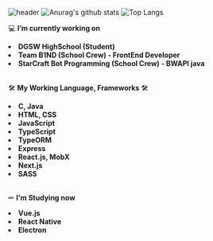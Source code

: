 ![header](https://capsule-render.vercel.app/api?type=wave&color=gradient&height=250&section=header&text=Hi%20there%20👋&fontSize=60&fontAlignY=35)
![Anurag's github stats](https://github-readme-stats.vercel.app/api?username=yiyb0603&count_private=true&show_icons=true&theme=vue)
![Top Langs](https://github-readme-stats.vercel.app/api/top-langs/?username=yiyb0603&hide=c,java)
<br />

💻 <b>I’m currently working on</b>
  <li> <b>DGSW HighSchool (Student)</b> </li>
  <li> <b>Team B1ND (School Crew) - FrontEnd Developer</b> </li>
  <li> <b>StarCraft Bot Programming (School Crew) - BWAPI java </b> </li>
  <br />
  
🛠 <b>My Working Language, Frameworks</b> 🛠
  <li><b>C, Java</b></li>
  <li><b>HTML, CSS</b></li>
  <li><b>JavaScript</b></li>
  <li><b>TypeScript</b></li>
  <li><b>TypeORM</b></li>
  <li><b>Express</b></li>
  <li><b>React.js, MobX</b></li>
  <li><b>Next.js</b></li>
  <li><b>SASS</b></li>
  <br />
  
✏ <b>I'm Studying now</b>
  <li><b>Vue.js</b></li>
  <li><b>React Native</b></li>
  <li><b>Electron</b></li>
